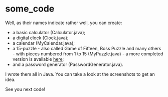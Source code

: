 # some_code
Well, as their names indicate rather well, you can create:
- a basic calculator (Calculator.java);
- a digital clock (Clock.java);
- a calendar (MyCalendar.java);
- a 15-puzzle - also called Game of Fifteen, Boss Puzzle and many others - with pieces numbered from 1 to 15 (MyPuzzle.java) - a more completed version is available [here](https://github.com/RealJavaDoe/15-puzzle);
- and a password generator (PasswordGenerator.java).

I wrote them all in Java. You can take a look at the screenshots to get an idea.

See you next code!

